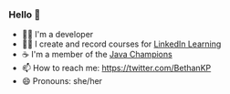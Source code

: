 ### Hello 👋

- 👩‍💻 I'm a developer
- 👩‍🏫 I create and record courses for [LinkedIn Learning](https://www.linkedin.com/learning/instructors/bethan-palmer)
- ☕️ I'm a member of the [Java Champions](https://github.com/aalmiray/java-champions)
- 📫 How to reach me: https://twitter.com/BethanKP
- 😄 Pronouns: she/her

<!--
**nahteb/nahteb** is a ✨ _special_ ✨ repository because its `README.md` (this file) appears on your GitHub profile.

Here are some ideas to get you started:


- 🔭 I’m currently working on ...
- 🌱 I’m currently learning ...
- 👯 I’m looking to collaborate on ...
- 🤔 I’m looking for help with ...
- 💬 Ask me about ...
- 📫 How to reach me: ...
- 😄 Pronouns: ...
- ⚡ Fun fact: ...
-->

